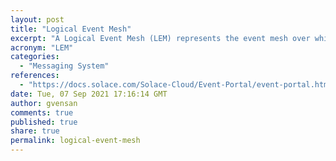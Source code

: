```yaml
---
layout: post
title: "Logical Event Mesh"
excerpt: "A Logical Event Mesh (LEM) represents the event mesh over which the associated published and subscribed events flow within an event-driven architecture. For Solace PubSub+ brokers, a LEM represents a Message VPN or a set of Message VPNs connected via DMR or MNR links."
acronym: "LEM"
categories:
  - "Messaging System"
references:
  - "https://docs.solace.com/Solace-Cloud/Event-Portal/event-portal.htm#Logical"
date: Tue, 07 Sep 2021 17:16:14 GMT
author: gvensan
comments: true
published: true
share: true
permalink: logical-event-mesh
---
```

